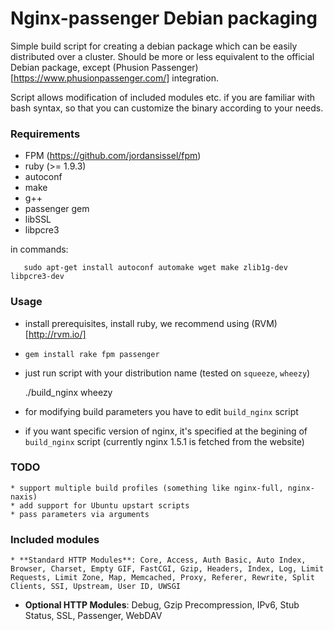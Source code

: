 # Nginx-passenger Debian packaging

Simple build script for creating a debian package which can be easily distributed over a cluster. Should be more or less equivalent to the official Debian package, except (Phusion Passenger)[https://www.phusionpassenger.com/] integration.

Script allows modification of included modules etc. if you are familiar with bash syntax, so that you can customize the binary according to your needs.

### Requirements

  * FPM (https://github.com/jordansissel/fpm)
  * ruby (>= 1.9.3)
  * autoconf
  * make
  * g++
  * passenger gem
  * libSSL
  * libpcre3

in commands: 

       sudo apt-get install autoconf automake wget make zlib1g-dev libpcre3-dev

### Usage

   * install prerequisites, install ruby, we recommend using (RVM)[http://rvm.io/]
   * `gem install rake fpm passenger`
   * just run script with your distribution name (tested on `squeeze`, `wheezy`)

        ./build_nginx wheezy

   * for modifying build parameters you have to edit `build_nginx` script 
   * if you want specific version of nginx, it's specified at the begining of `build_nginx` script (currently nginx 1.5.1 is fetched from the website)

### TODO

    * support multiple build profiles (something like nginx-full, nginx-naxis)
    * add support for Ubuntu upstart scripts
    * pass parameters via arguments

### Included modules

    * **Standard HTTP Modules**: Core, Access, Auth Basic, Auto Index, Browser, Charset, Empty GIF, FastCGI, Gzip, Headers, Index, Log, Limit Requests, Limit Zone, Map, Memcached, Proxy, Referer, Rewrite, Split Clients, SSI, Upstream, User ID, UWSGI
   * **Optional HTTP Modules**: Debug, Gzip Precompression, IPv6, Stub Status, SSL, Passenger, WebDAV


